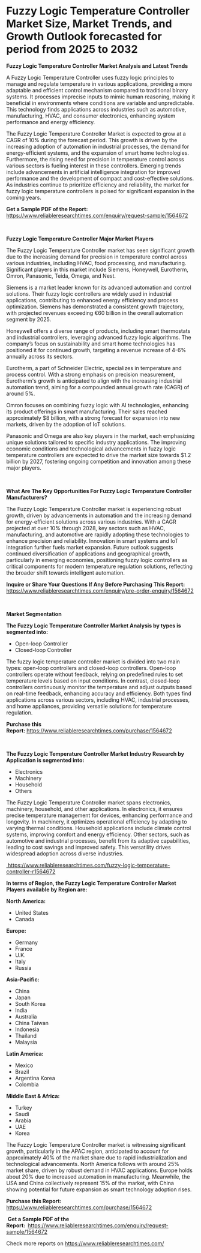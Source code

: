 <p><h1>Fuzzy Logic Temperature Controller Market Size, Market Trends, and Growth Outlook forecasted for period from 2025 to 2032</h1></p><p><strong>Fuzzy Logic Temperature Controller Market Analysis and Latest Trends</strong></p>
<p><p>A Fuzzy Logic Temperature Controller uses fuzzy logic principles to manage and regulate temperature in various applications, providing a more adaptable and efficient control mechanism compared to traditional binary systems. It processes imprecise inputs to mimic human reasoning, making it beneficial in environments where conditions are variable and unpredictable. This technology finds applications across industries such as automotive, manufacturing, HVAC, and consumer electronics, enhancing system performance and energy efficiency.</p><p>The Fuzzy Logic Temperature Controller Market is expected to grow at a CAGR of 10% during the forecast period. This growth is driven by the increasing adoption of automation in industrial processes, the demand for energy-efficient systems, and the expansion of smart home technologies. Furthermore, the rising need for precision in temperature control across various sectors is fueling interest in these controllers. Emerging trends include advancements in artificial intelligence integration for improved performance and the development of compact and cost-effective solutions. As industries continue to prioritize efficiency and reliability, the market for fuzzy logic temperature controllers is poised for significant expansion in the coming years.</p></p>
<p><strong>Get a Sample PDF of the Report:&nbsp;</strong> <a href="https://www.reliableresearchtimes.com/enquiry/request-sample/1564672?utm_campaign=3187&utm_medium=2&utm_source=Github&utm_content=ia&utm_term=08042025&utm_id=fuzzy-logic-temperature-controller">https://www.reliableresearchtimes.com/enquiry/request-sample/1564672</a></p>
<p>&nbsp;</p>
<p><strong>Fuzzy Logic Temperature Controller Major Market Players</strong></p>
<p><p>The Fuzzy Logic Temperature Controller market has seen significant growth due to the increasing demand for precision in temperature control across various industries, including HVAC, food processing, and manufacturing. Significant players in this market include Siemens, Honeywell, Eurotherm, Omron, Panasonic, Teida, Omega, and Nest.</p><p>Siemens is a market leader known for its advanced automation and control solutions. Their fuzzy logic controllers are widely used in industrial applications, contributing to enhanced energy efficiency and process optimization. Siemens has demonstrated a consistent growth trajectory, with projected revenues exceeding €60 billion in the overall automation segment by 2025.</p><p>Honeywell offers a diverse range of products, including smart thermostats and industrial controllers, leveraging advanced fuzzy logic algorithms. The company’s focus on sustainability and smart home technologies has positioned it for continued growth, targeting a revenue increase of 4-6% annually across its sectors.</p><p>Eurotherm, a part of Schneider Electric, specializes in temperature and process control. With a strong emphasis on precision measurement, Eurotherm's growth is anticipated to align with the increasing industrial automation trend, aiming for a compounded annual growth rate (CAGR) of around 5%.</p><p>Omron focuses on combining fuzzy logic with AI technologies, enhancing its product offerings in smart manufacturing. Their sales reached approximately $8 billion, with a strong forecast for expansion into new markets, driven by the adoption of IoT solutions.</p><p>Panasonic and Omega are also key players in the market, each emphasizing unique solutions tailored to specific industry applications. The improving economic conditions and technological advancements in fuzzy logic temperature controllers are expected to drive the market size towards $1.2 billion by 2027, fostering ongoing competition and innovation among these major players.</p></p>
<p>&nbsp;</p>
<p><strong>What Are The Key Opportunities For Fuzzy Logic Temperature Controller Manufacturers?</strong></p>
<p><p>The Fuzzy Logic Temperature Controller market is experiencing robust growth, driven by advancements in automation and the increasing demand for energy-efficient solutions across various industries. With a CAGR projected at over 10% through 2028, key sectors such as HVAC, manufacturing, and automotive are rapidly adopting these technologies to enhance precision and reliability. Innovation in smart systems and IoT integration further fuels market expansion. Future outlook suggests continued diversification of applications and geographical growth, particularly in emerging economies, positioning fuzzy logic controllers as critical components for modern temperature regulation solutions, reflecting the broader shift towards intelligent automation.</p></p>
<p><strong>Inquire or Share Your Questions If Any Before Purchasing This Report:</strong> <a href="https://www.reliableresearchtimes.com/enquiry/pre-order-enquiry/1564672?utm_campaign=3187&utm_medium=2&utm_source=Github&utm_content=ia&utm_term=08042025&utm_id=fuzzy-logic-temperature-controller">https://www.reliableresearchtimes.com/enquiry/pre-order-enquiry/1564672</a></p>
<p>&nbsp;</p>
<p><strong>Market Segmentation</strong></p>
<p><strong>The Fuzzy Logic Temperature Controller Market Analysis by types is segmented into:</strong></p>
<p><ul><li>Open-loop Controller</li><li>Closed-loop Controller</li></ul></p>
<p><p>The fuzzy logic temperature controller market is divided into two main types: open-loop controllers and closed-loop controllers. Open-loop controllers operate without feedback, relying on predefined rules to set temperature levels based on input conditions. In contrast, closed-loop controllers continuously monitor the temperature and adjust outputs based on real-time feedback, enhancing accuracy and efficiency. Both types find applications across various sectors, including HVAC, industrial processes, and home appliances, providing versatile solutions for temperature regulation.</p></p>
<p><strong>Purchase this Report:&nbsp;</strong><a href="https://www.reliableresearchtimes.com/purchase/1564672?utm_campaign=3187&utm_medium=2&utm_source=Github&utm_content=ia&utm_term=08042025&utm_id=fuzzy-logic-temperature-controller">https://www.reliableresearchtimes.com/purchase/1564672</a></p>
<p>&nbsp;</p>
<p><strong>The Fuzzy Logic Temperature Controller Market Industry Research by Application is segmented into:</strong></p>
<p><ul><li>Electronics</li><li>Machinery</li><li>Household</li><li>Others</li></ul></p>
<p><p>The Fuzzy Logic Temperature Controller market spans electronics, machinery, household, and other applications. In electronics, it ensures precise temperature management for devices, enhancing performance and longevity. In machinery, it optimizes operational efficiency by adapting to varying thermal conditions. Household applications include climate control systems, improving comfort and energy efficiency. Other sectors, such as automotive and industrial processes, benefit from its adaptive capabilities, leading to cost savings and improved safety. This versatility drives widespread adoption across diverse industries.</p></p>
<p><a href="https://www.reliableresearchtimes.com/fuzzy-logic-temperature-controller-r1564672?utm_campaign=3187&utm_medium=2&utm_source=Github&utm_content=ia&utm_term=08042025&utm_id=fuzzy-logic-temperature-controller">&nbsp;https://www.reliableresearchtimes.com/fuzzy-logic-temperature-controller-r1564672</a></p>
<p><strong>In terms of Region, the Fuzzy Logic Temperature Controller Market Players available by Region are:</strong></p>
<p>
    <p> <strong> North America: </strong>
        <ul>
            <li>United States</li>
            <li>Canada</li>
        </ul>
        </p> 
    <p> <strong> Europe: </strong>
        <ul>
            <li>Germany</li>
            <li>France</li>
            <li>U.K.</li>
            <li>Italy</li>
            <li>Russia</li>
        </ul>
        </p> 
    <p> <strong> Asia-Pacific: </strong>
        <ul>
            <li>China</li>
            <li>Japan</li>
            <li>South Korea</li>
            <li>India</li>
            <li>Australia</li>
            <li>China Taiwan</li>
            <li>Indonesia</li>
            <li>Thailand</li>
            <li>Malaysia</li>
        </ul>
        </p> 
    <p> <strong> Latin America: </strong>
        <ul>
            <li>Mexico</li>
            <li>Brazil</li>
            <li>Argentina Korea</li>
            <li>Colombia</li>
        </ul>
        </p> 
    <p> <strong> Middle East & Africa: </strong>
        <ul>
            <li>Turkey</li>
            <li>Saudi</li>
            <li>Arabia</li>
            <li>UAE</li>
            <li>Korea</li>
        </ul>
    </p>
    </p>
<p><p>The Fuzzy Logic Temperature Controller market is witnessing significant growth, particularly in the APAC region, anticipated to account for approximately 40% of the market share due to rapid industrialization and technological advancements. North America follows with around 25% market share, driven by robust demand in HVAC applications. Europe holds about 20% due to increased automation in manufacturing. Meanwhile, the USA and China collectively represent 15% of the market, with China showing potential for future expansion as smart technology adoption rises.</p></p>
<p><strong>Purchase this Report: </strong><a href="https://www.reliableresearchtimes.com/purchase/1564672?utm_campaign=3187&utm_medium=2&utm_source=Github&utm_content=ia&utm_term=08042025&utm_id=fuzzy-logic-temperature-controller">https://www.reliableresearchtimes.com/purchase/1564672</a></p>
<p>&nbsp;<strong>Get a Sample PDF of the Report:&nbsp;&nbsp;</strong><a href="https://www.reliableresearchtimes.com/enquiry/request-sample/1564672?utm_campaign=3187&utm_medium=2&utm_source=Github&utm_content=ia&utm_term=08042025&utm_id=fuzzy-logic-temperature-controller">https://www.reliableresearchtimes.com/enquiry/request-sample/1564672</a></p>
<p><strong></strong></p>
<p>Check more reports on <a href="https://www.reliableresearchtimes.com/?utm_campaign=3187&utm_medium=2&utm_source=Github&utm_content=ia&utm_term=08042025&utm_id=fuzzy-logic-temperature-controller">https://www.reliableresearchtimes.com/</a></p>